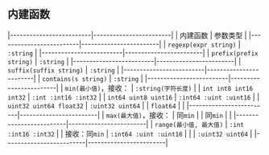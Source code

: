##  内建函数
|-------------------------|------------------------|
| 内建函数                | 参数类型               |
|-------------------------|------------------------|
| `regexp(expr string)`   | `:string`              |
|-------------------------|------------------------|
| `prefix(prefix string)` | `:string`              |
|-------------------------|------------------------|
| `suffix(suffix string)` | `:string`              |
|-------------------------|------------------------|
| `contains(s string)`    | `:string`              |
|-------------------------|------------------------|
| `min(最小值)`，接收：   | `:string(字符长度)`    |
| `int int8 int16 int32`  | `:int :int16 :int32`   |
| `int64 uint8 uint16`    | `:int64 :uint :uint16` |
| `uint32 uint64 float32` | `:uint32 uint64`       |
| `float64`               |                        |
|-------------------------|------------------------|
| `max(最大值)`，接收：   | 同`min`                |
| 同`min`                 |                        |
|-------------------------|------------------------|
| `range(最小值, 最大值)` | `:int :int16 :int32`   |
| 接收：同`min`           | `:int64 :uint :uint16` |
|                         | `:uint32 uint64`       |
|-------------------------|------------------------|



